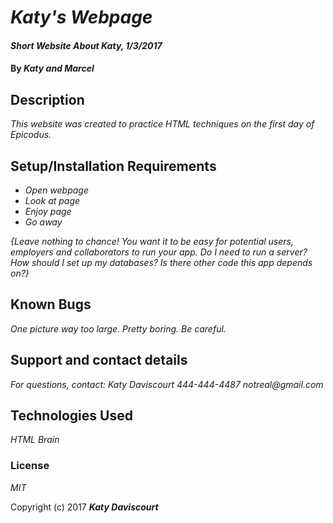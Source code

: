 # _Katy's Webpage_

#### _Short Website About Katy, 1/3/2017_

#### By _**Katy and Marcel**_

## Description

_This website was created to practice HTML techniques on the first day of Epicodus._

## Setup/Installation Requirements

* _Open webpage_
* _Look at page_
* _Enjoy page_
* _Go away_


_{Leave nothing to chance! You want it to be easy for potential users, employers and collaborators to run your app. Do I need to run a server? How should I set up my databases? Is there other code this app depends on?}_

## Known Bugs

_One picture way too large. Pretty boring. Be careful._

## Support and contact details

_For questions, contact:
  Katy Daviscourt
  444-444-4487
  notreal@gmail.com_

## Technologies Used

_HTML
 Brain_

### License

*MIT*

Copyright (c) 2017 **_Katy Daviscourt_**
